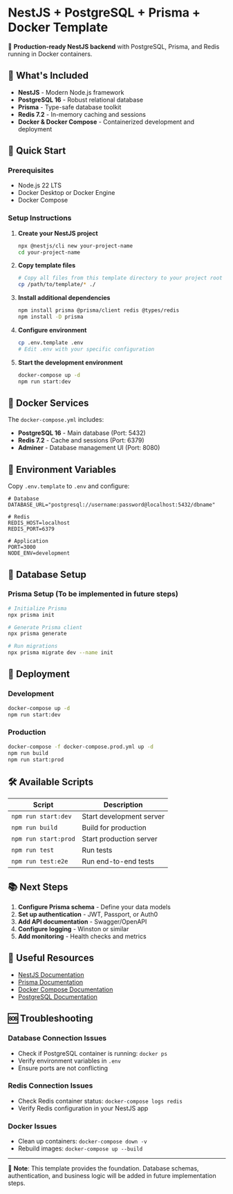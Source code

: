 # NestJS + PostgreSQL + Prisma + Docker Template

🐳 **Production-ready NestJS backend** with PostgreSQL, Prisma, and Redis running in Docker containers.

## 🎯 What's Included

- **NestJS** - Modern Node.js framework
- **PostgreSQL 16** - Robust relational database
- **Prisma** - Type-safe database toolkit
- **Redis 7.2** - In-memory caching and sessions
- **Docker & Docker Compose** - Containerized development and deployment

## 🚀 Quick Start

### Prerequisites
- Node.js 22 LTS
- Docker Desktop or Docker Engine
- Docker Compose

### Setup Instructions

1. **Create your NestJS project**
   ```bash
   npx @nestjs/cli new your-project-name
   cd your-project-name
   ```

2. **Copy template files**
   ```bash
   # Copy all files from this template directory to your project root
   cp /path/to/template/* ./
   ```

3. **Install additional dependencies**
   ```bash
   npm install prisma @prisma/client redis @types/redis
   npm install -D prisma
   ```

4. **Configure environment**
   ```bash
   cp .env.template .env
   # Edit .env with your specific configuration
   ```

5. **Start the development environment**
   ```bash
   docker-compose up -d
   npm run start:dev
   ```

## 🐳 Docker Services

The `docker-compose.yml` includes:

- **PostgreSQL 16** - Main database (Port: 5432)
- **Redis 7.2** - Cache and sessions (Port: 6379)
- **Adminer** - Database management UI (Port: 8080)

## 📝 Environment Variables

Copy `.env.template` to `.env` and configure:

```env
# Database
DATABASE_URL="postgresql://username:password@localhost:5432/dbname"

# Redis
REDIS_HOST=localhost
REDIS_PORT=6379

# Application
PORT=3000
NODE_ENV=development
```

## 🔧 Database Setup

### Prisma Setup (To be implemented in future steps)
```bash
# Initialize Prisma
npx prisma init

# Generate Prisma client
npx prisma generate

# Run migrations
npx prisma migrate dev --name init
```

## 🚀 Deployment

### Development
```bash
docker-compose up -d
npm run start:dev
```

### Production
```bash
docker-compose -f docker-compose.prod.yml up -d
npm run build
npm run start:prod
```

## 🛠️ Available Scripts

| Script | Description |
|--------|-------------|
| `npm run start:dev` | Start development server |
| `npm run build` | Build for production |
| `npm run start:prod` | Start production server |
| `npm run test` | Run tests |
| `npm run test:e2e` | Run end-to-end tests |

## 📚 Next Steps

1. **Configure Prisma schema** - Define your data models
2. **Set up authentication** - JWT, Passport, or Auth0
3. **Add API documentation** - Swagger/OpenAPI
4. **Configure logging** - Winston or similar
5. **Add monitoring** - Health checks and metrics

## 🔗 Useful Resources

- [NestJS Documentation](https://docs.nestjs.com/)
- [Prisma Documentation](https://www.prisma.io/docs)
- [Docker Compose Documentation](https://docs.docker.com/compose/)
- [PostgreSQL Documentation](https://www.postgresql.org/docs/)

## 🆘 Troubleshooting

### Database Connection Issues
- Check if PostgreSQL container is running: `docker ps`
- Verify environment variables in `.env`
- Ensure ports are not conflicting

### Redis Connection Issues
- Check Redis container status: `docker-compose logs redis`
- Verify Redis configuration in your NestJS app

### Docker Issues
- Clean up containers: `docker-compose down -v`
- Rebuild images: `docker-compose up --build`

---

📝 **Note**: This template provides the foundation. Database schemas, authentication, and business logic will be added in future implementation steps.

